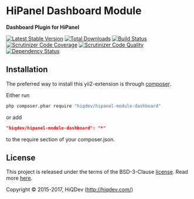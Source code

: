 # HiPanel Dashboard Module

**Dashboard Plugin for HiPanel**

[![Latest Stable Version](https://poser.pugx.org/hiqdev/hipanel-module-dashboard/v/stable)](https://packagist.org/packages/hiqdev/hipanel-module-dashboard)
[![Total Downloads](https://poser.pugx.org/hiqdev/hipanel-module-dashboard/downloads)](https://packagist.org/packages/hiqdev/hipanel-module-dashboard)
[![Build Status](https://img.shields.io/travis/hiqdev/hipanel-module-dashboard.svg)](https://travis-ci.org/hiqdev/hipanel-module-dashboard)
[![Scrutinizer Code Coverage](https://img.shields.io/scrutinizer/coverage/g/hiqdev/hipanel-module-dashboard.svg)](https://scrutinizer-ci.com/g/hiqdev/hipanel-module-dashboard/)
[![Scrutinizer Code Quality](https://img.shields.io/scrutinizer/g/hiqdev/hipanel-module-dashboard.svg)](https://scrutinizer-ci.com/g/hiqdev/hipanel-module-dashboard/)
[![Dependency Status](https://www.versioneye.com/php/hiqdev:hipanel-module-dashboard/dev-master/badge.svg)](https://www.versioneye.com/php/hiqdev:hipanel-module-dashboard/dev-master)

## Installation

The preferred way to install this yii2-extension is through [composer](http://getcomposer.org/download/).

Either run

```sh
php composer.phar require "hiqdev/hipanel-module-dashboard"
```

or add

```json
"hiqdev/hipanel-module-dashboard": "*"
```

to the require section of your composer.json.

## License

This project is released under the terms of the BSD-3-Clause [license](LICENSE).
Read more [here](http://choosealicense.com/licenses/bsd-3-clause).

Copyright © 2015-2017, HiQDev (http://hiqdev.com/)
